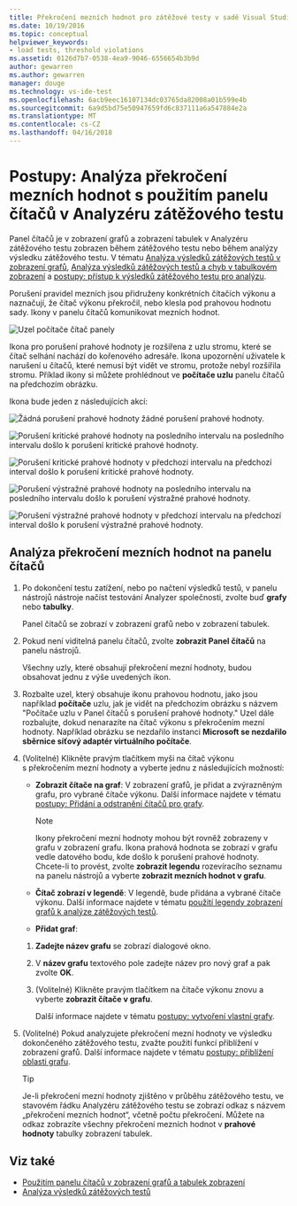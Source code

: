 ```yaml
---
title: Překročení mezních hodnot pro zátěžové testy v sadě Visual Studio | Microsoft Docs
ms.date: 10/19/2016
ms.topic: conceptual
helpviewer_keywords:
- load tests, threshold violations
ms.assetid: 0126d7b7-0538-4ea9-9046-6556654b3b9d
author: gewarren
ms.author: gewarren
manager: douge
ms.technology: vs-ide-test
ms.openlocfilehash: 6acb9eec16107134dc03765da82008a01b599e4b
ms.sourcegitcommit: 6a9d5bd75e50947659fd6c837111a6a547884e2a
ms.translationtype: MT
ms.contentlocale: cs-CZ
ms.lasthandoff: 04/16/2018
---
```

# <a name="how-to-analyze-threshold-violations-using-the-counters-panel-in-load-test-analyzer"></a>Postupy: Analýza překročení mezních hodnot s použitím panelu čítačů v Analyzéru zátěžového testu

Panel čítačů je v zobrazení grafů a zobrazení tabulek v Analyzéru zátěžového testu zobrazen během zátěžového testu nebo během analýzy výsledku zátěžového testu. V tématu [Analýza výsledků zátěžových testů v zobrazení grafů](../test/analyze-load-test-results-in-the-graphs-view.md), [Analýza výsledků zátěžových testů a chyb v tabulkovém zobrazení](../test/analyze-load-test-results-and-errors-in-the-tables-view.md) a [postupy: přístup k výsledků zátěžového testu pro analýzu](../test/how-to-access-load-test-results-for-analysis.md).

 Porušení pravidel mezních jsou přidruženy konkrétních čítačích výkonu a naznačují, že čítač výkonu překročil, nebo klesla pod prahovou hodnotu sady. Ikony v panelu čítačů komunikovat mezních hodnot.

 ![Uzel počítače čítač panely](../test/media/ltest_compnode.png "LTest_CompNode")

 Ikona pro porušení prahové hodnoty je rozšířena z uzlu stromu, které se čítač selhání nachází do kořenového adresáře. Ikona upozornění uživatele k narušení u čítačů, které nemusí být vidět ve stromu, protože nebyl rozšířila stromu. Příklad ikony si můžete prohlédnout ve **počítače uzlu** panelu čítačů na předchozím obrázku.

 Ikona bude jeden z následujících akcí:

 ![Žádná porušení prahové hodnoty](../test/media/icon_ltest_1.gif "Icon_LTest_1") žádné porušení prahové hodnoty.

 ![Porušení kritické prahové hodnoty na posledního intervalu](../test/media/icon_ltest_2.gif "Icon_LTest_2") na posledního intervalu došlo k porušení kritické prahové hodnoty.

 ![Porušení kritické prahové hodnoty v předchozí intervalu](../test/media/icon_ltest_3.gif "Icon_LTest_3") na předchozí interval došlo k porušení kritické prahové hodnoty.

 ![Porušení výstražné prahové hodnoty na posledního intervalu](../test/media/icon_ltest_4.gif "Icon_LTest_4") na posledního intervalu došlo k porušení výstražné prahové hodnoty.

 ![Porušení výstražné prahové hodnoty v předchozí intervalu](../test/media/icon_ltest_5.gif "Icon_LTest_5") na předchozí interval došlo k porušení výstražné prahové hodnoty.

## <a name="to-analyze-threshold-violations-in-the-counters-panel"></a>Analýza překročení mezních hodnot na panelu čítačů

1.  Po dokončení testu zatížení, nebo po načtení výsledků testů, v panelu nástrojů nástroje načíst testování Analyzer společnosti, zvolte buď **grafy** nebo **tabulky**.

     Panel čítačů se zobrazí v zobrazení grafů nebo v zobrazení tabulek.

2.  Pokud není viditelná panelu čítačů, zvolte **zobrazit Panel čítačů** na panelu nástrojů.

     Všechny uzly, které obsahují překročení mezní hodnoty, budou obsahovat jednu z výše uvedených ikon.

3.  Rozbalte uzel, který obsahuje ikonu prahovou hodnotu, jako jsou například **počítače** uzlu, jak je vidět na předchozím obrázku s názvem "Počítače uzlu v Panel čítačů s porušení prahové hodnoty." Uzel dále rozbalujte, dokud nenarazíte na čítač výkonu s překročením mezní hodnoty. Například obrázku se nezdařilo instanci **Microsoft se nezdařilo sběrnice síťový adaptér virtuálního počítače**.

4.  (Volitelné) Klikněte pravým tlačítkem myši na čítač výkonu s překročením mezní hodnoty a vyberte jednu z následujících možností:

    -   **Zobrazit čítače na graf**: V zobrazení grafů, je přidat a zvýrazněným grafu, pro vybrané čítače výkonu. Další informace najdete v tématu [postupy: Přidání a odstranění čítačů pro grafy](../test/how-to-add-and-delete-counters-on-graphs-in-load-test-results.md).

        > [!NOTE]
        > Ikony překročení mezní hodnoty mohou být rovněž zobrazeny v grafu v zobrazení grafu. Ikona prahová hodnota se zobrazí v grafu vedle datového bodu, kde došlo k porušení prahové hodnoty. Chcete-li to provést, zvolte **zobrazit legendu** rozevíracího seznamu na panelu nástrojů a vyberte **zobrazit mezních hodnot v grafu**.

    -   **Čítač zobrazí v legendě**: V legendě, bude přidána a vybrané čítače výkonu. Další informace najdete v tématu [použití legendy zobrazení grafů k analýze zátěžových testů](../test/use-the-graphs-view-legend-to-analyze-load-tests.md).

    -   **Přidat graf**:

    1.  **Zadejte název grafu** se zobrazí dialogové okno.

    2.  V **název grafu** textového pole zadejte název pro nový graf a pak zvolte **OK**.

    3.  (Volitelné) Klikněte pravým tlačítkem na čítače výkonu znovu a vyberte **zobrazit čítače v grafu**.

         Další informace najdete v tématu [postupy: vytvoření vlastní grafy](../test/how-to-create-custom-graphs-in-load-test-results.md).

5.  (Volitelné) Pokud analyzujete překročení mezní hodnoty ve výsledku dokončeného zátěžového testu, zvažte použití funkcí přiblížení v zobrazení grafů. Další informace najdete v tématu [postupy: přiblížení oblasti grafu](../test/how-to-zoom-in-on-a-region-of-the-graph-in-load-test-results.md).

    > [!TIP]
    > Je-li překročení mezní hodnoty zjištěno v průběhu zátěžového testu, ve stavovém řádku Analyzéru zátěžového testu se zobrazí odkaz s názvem „překročení mezních hodnot“, včetně počtu překročení. Můžete na odkaz zobrazíte všechny překročení mezních hodnot v **prahové hodnoty** tabulky zobrazení tabulek.

## <a name="see-also"></a>Viz také

- [Použitím panelu čítačů v zobrazení grafů a tabulek zobrazení](../test/counters-panel-in-load-test-analyzer.md)
- [Analýza výsledků zátěžových testů](../test/analyze-load-test-results-using-the-load-test-analyzer.md)